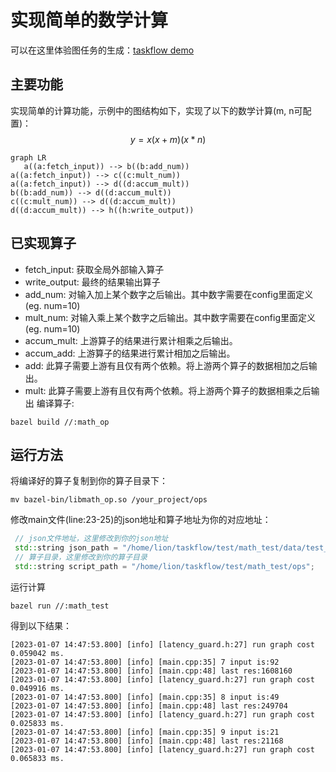 # 实现简单的数学计算
可以在这里体验图任务的生成：[taskflow demo](http://120.53.17.104:8000/hello)
## 主要功能
实现简单的计算功能，示例中的图结构如下，实现了以下的数学计算(m, n可配置)：
$$y=x(x+m)(x*n)$$

```mermaid
graph LR
   a((a:fetch_input)) --> b((b:add_num))
a((a:fetch_input)) --> c((c:mult_num))
a((a:fetch_input)) --> d((d:accum_mult))
b((b:add_num)) --> d((d:accum_mult))
c((c:mult_num)) --> d((d:accum_mult))
d((d:accum_mult)) --> h((h:write_output))
```
## 已实现算子
- fetch_input: 获取全局外部输入算子
- write_output: 最终的结果输出算子
- add_num: 对输入加上某个数字之后输出。其中数字需要在config里面定义(eg. num=10)
- mult_num: 对输入乘上某个数字之后输出。其中数字需要在config里面定义(eg. num=10)
- accum_mult: 上游算子的结果进行累计相乘之后输出。
- accum_add: 上游算子的结果进行累计相加之后输出。
- add: 此算子需要上游有且仅有两个依赖。将上游两个算子的数据相加之后输出。
- mult: 此算子需要上游有且仅有两个依赖。将上游两个算子的数据相乘之后输出
编译算子:

```shell
bazel build //:math_op
```

## 运行方法
将编译好的算子复制到你的算子目录下：

```shell
mv bazel-bin/libmath_op.so /your_project/ops
```

修改main文件(line:23-25)的json地址和算子地址为你的对应地址：

```c++
 // json文件地址，这里修改到你的json地址
 std::string json_path = "/home/lion/taskflow/test/math_test/data/test_json";
 // 算子目录，这里修改到你的算子目录
 std::string script_path = "/home/lion/taskflow/test/math_test/ops";
```

运行计算

```shell
bazel run //:math_test
```

得到以下结果：

```shell
[2023-01-07 14:47:53.800] [info] [latency_guard.h:27] run graph cost 0.059042 ms.
[2023-01-07 14:47:53.800] [info] [main.cpp:35] 7 input is:92
[2023-01-07 14:47:53.800] [info] [main.cpp:48] last res:1608160
[2023-01-07 14:47:53.800] [info] [latency_guard.h:27] run graph cost 0.049916 ms.
[2023-01-07 14:47:53.800] [info] [main.cpp:35] 8 input is:49
[2023-01-07 14:47:53.800] [info] [main.cpp:48] last res:249704
[2023-01-07 14:47:53.800] [info] [latency_guard.h:27] run graph cost 0.025833 ms.
[2023-01-07 14:47:53.800] [info] [main.cpp:35] 9 input is:21
[2023-01-07 14:47:53.800] [info] [main.cpp:48] last res:21168
[2023-01-07 14:47:53.800] [info] [latency_guard.h:27] run graph cost 0.065833 ms.
```

